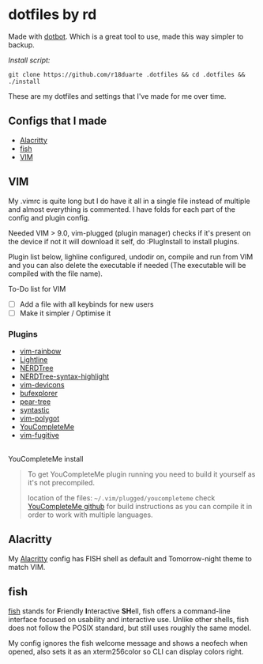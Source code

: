 # dotfiles by rd
Made with [dotbot](https://github.com/anishathalye/dotbot). Which is a great tool to use, made this way simpler to backup.

*Install script:* 

    git clone https://github.com/r18duarte .dotfiles && cd .dotfiles && ./install
    
   

These are my dotfiles and settings that I've made for me over time.


## Configs that I made
- [Alacritty](https://github.com/r18duarte/dotfiles#alacritty)
- [fish](https://github.com/r18duarte/dotfiles#fish)
- [VIM](https://github.com/r18duarte/dotfiles#vim)


## VIM
My .vimrc is quite long but I do have it all in a single file instead of
multiple and almost everything is commented. I have folds for each part of the
config and plugin config. 

Needed VIM > 9.0, vim-plugged (plugin manager) checks if it's present on the
device if not it will download it self, do :PlugInstall to install plugins.

Plugin list below, lighline configured, undodir on, compile and run from VIM and
you can also delete the executable if needed (The executable will be compiled
with the file name).

To-Do list for VIM
- [ ] Add a file with all keybinds for new users
- [ ] Make it simpler / Optimise it

### Plugins
- [vim-rainbow](https://github.com/frazrepo/vim-rainbow)
- [Lightline](https://github.com/itchyny/lightline.vim)
- [NERDTree](https://github.com/preservim/nerdtree)
- [NERDTree-syntax-highlight](https://github.com/tiagofumo/vim-nerdtree-syntax-highlight)
- [vim-devicons](https://github.com/ryanoasis/vim-devicons)
- [bufexplorer](https://github.com/jlanzarotta/bufexplorer)
- [pear-tree](https://github.com/tmsvg/pear-tree)
- [syntastic](https://github.com/vim-syntastic/syntastic)
- [vim-polygot](https://github.com/sheerun/vim-polyglot)
- [YouCompleteMe](https://github.com/ycm-core/YouCompleteMe)
- [vim-fugitive](https://github.com/tpope/vim-fugitive)
<br/><br/>

YouCompleteMe install
> To get YouCompleteMe plugin running you need to build it yourself as it's not precompiled.
>
>location of the files: `~/.vim/plugged/youcompleteme` check [YouCompleteMe github](https://github.com/ycm-core/YouCompleteMe#linux-64-bit) for build instructions 
as you can compile it in order to work with multiple languages.


## Alacritty
My [Alacritty](https://github.com/alacritty/alacritty) config has FISH shell as default and Tomorrow-night theme to match VIM.



## fish
[fish](https://github.com/fish-shell/fish-shell) stands for **F**riendly **I**nteractive **SH**ell, fish offers a command-line interface focused on usability and interactive use. Unlike other shells, fish does not follow the POSIX standard, but still uses roughly the same model.

My config ignores the fish welcome message and shows a neofech when opened, also sets it as an xterm256color so CLI can display colors right.
